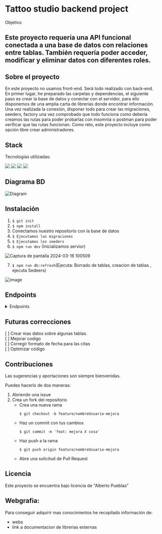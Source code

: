 # Tattoo studio backend project

Objetivo
## Este proyecto requería una API funcional conectada a una base de datos con relaciones entre tablas. También requería poder acceder, modificar y eliminar datos con diferentes roles.

## Sobre el proyecto
En este proyecto no usamos front-end. Será todo realizado con back-end.
En primer lugar, he preparado las carpetas y dependencias, el siguiente paso es crear la base de datos y conectar con el servidor, para ello disponemos de una amplia carta de librerías donde encontrar información.
Una vez realizada la conexión, disponer todo para crear las migraciones, seeders, factory una vez comprobado que todo funciona como debería creamos las rutas para poder probarlas con insomnia o postman para poder verificar que las rutas funcionan. Como reto, este proyecto incluye como opción libre crear administradores. 


## Stack
Tecnologías utilizadas:

![](https://img.shields.io/badge/TypeScript-lightblue?logo=TypeScript) ![](https://img.shields.io/badge/insomnia-purple?logo=Insomnia) ![](https://img.shields.io/badge/node-green?logo=node.js) ![](https://img.shields.io/badge/npm-red?logo=npm)



## Diagrama BD
![Diagram](!Diagrama.png)

## Instalación
1. `$ git init`
2. ` $ npm install `
3. Conectamos nuestro repositorio con la base de datos 
4. ``` $ Ejecutamos las migraciones ``` 
5. ``` $ Ejecutamos los seeders ``` 
6. ``` $ npm run dev ``` (Inicializamos servior)
 
![Captura de pantalla 2024-03-16 100509](https://github.com/AlbertoPueblas/studio-tatto/assets/154467649/d11f601b-f1ef-4a49-999b-5b73b8d1f71e)

7. ``` $ npm run db:refresh ```(Ejecuta: Borrado de tablas, creacion de tablas , ejecuta Sedeers)

![image](https://github.com/AlbertoPueblas/studio-tatto/assets/154467649/9c39fe46-79a3-4ccc-a2dc-03e9c7e9129e)

## Endpoints
<details>
<summary>Endpoints</summary>

- AUTH
    - REGISTER

            POST http://localhost:3000/api/register
        body:
        ``` ts
            {
                "user": "Alex",
                "email": "Alex@mail.com",
                "password": "pasword"
            }
        ```

    - LOGIN

            POST http://localhost:3000/api/login  
        body:
        ``` ts
            {
                "user": "Alex",
                "email": "Alex@mail.com",
                "password": "pasword"
            }
        ```

    -   GET ALL USER BY ADMIN

        GET http://localhost:3000/api/users

    user:
    ``` ts
        {
            "id": 1,
            "firstName": "Maynard",
            "lastName": "Kerluke",
            "email": "admin1@admin.com"
        },
        {
            "id": 2,
            "firstName": "Alisha",
            "lastName": "Ruecker-Borer",
            "email": "manager1@manager.com"
        },
    ```
    - GET ALL ARTIST ADMIN

        GET http://localhost:3000/api/users/artists  
    artist:
    ```ts
        {
        "message": "Tatto artists found",
        "user": {
        "id": 3,
        "name": "Artist"
        },
        "Name": [
        {
        "firstName": "Alberto",
        "email": "Christop.Cronin@hotmail.com"
        },
        {
        "firstName": "Elza",
        "email": "Kobe.Toy46@gmail.com"
        },
            	],
        }
    	"totalArtist": 2

    ```
        - GET ALL DATES BY ADMIN
        GET http://localhost:3000/dates  
    job:
    ```ts
        "id": 1,
        "firstName": "Broderick",
        "lastName": "Predovic",
        "email": "Kaitlyn.McDermott@hotmail.com",
		{
			"id": 1,
			"appointmentDate": "2025-03-12T18:52:59.000Z",
			"userId": 43,
			"jobId": 47,
			"tattoArtistId": 1
		},
		{
			"id": 2,
			"appointmentDate": "2024-10-08T07:28:06.000Z",
			"userId": 72,
			"jobId": 53,
			"tattoArtistId": 1
        }
    ```
            - GET ALL DATES BY ID: ADMIN
        GET http://localhost:3000/dates/1  
    job:
    ```ts
		{
			"id": 1,
			"appointmentDate": "2025-03-12T18:52:59.000Z",
			"userId": 43,
			"jobId": 47,
			"tattoArtistId": 1
		},

    ```
    - GET USER ID BY ADMIN
 
        GET http://localhost:3000/api/user/1  
    user:
    ``` ts
        {
            "id": 1,
            "firstName": "Maynard",
            "lastName": "Kerluke",
            "email": "admin1@admin.com"
        },
    ```
    - UPGRADE ROLE BY ID BY ADMIN

        PUT http://localhost:3000/api/user/13/role  
    user:
    ```ts
        {
            "id": 13,
            "firstName": "Drugovich",
            "lastName": "Kingter",
            "email": "drugo@mail.com"
        },
    //------------------------------------------------
        {
            "message": "Role has been updated"
        }
    ```
    - CREATE ARTIST BY ADMIN

        POST http://localhost:3000/users  
    artist:
    ```ts
        {
            "firstName": "Mark",
            "email": "mark@user.com",
            "id": 2
        }
    //------------------------------------------------
        {
            "message": "Artist has been created"
        }
    ```
    - DELETE USER BY ID ADMIN

        DELETE http://localhost:3000/api/users/13  
    user:
    ```ts
        {
            "id": 13,
            "firstName": "Drugo",
            "lastName": "Kingter",
            "email": "drugo@mail.com"
        },
    //------------------------------------------------
        {
            "message": "User deleted successfully"
        }
    ```
    - DELETE USER BY CLIENT

        DELETE http://localhost:3000/api/user/profile 
    user:
    ```ts
        {
            "id": 13,
            "firstName": "Drugo",
            "lastName": "Kingter",
            "email": "drugo@mail.com"
        },
    //------------------------------------------------
        {
            "message": "User deleted successfully"
        }
    ```
    - UPGRADE PROFILE

        PUT http://localhost:3000/api/users/profile  
    user:
    ```ts
        {
            "id": 13,
            "firstName": "Drugo",
            "lastName": "Kingter",
            "email": "drugo@mail.com"
        },
    //------------------------------------------------
        {
            "message": "Profile has been updated"
        }
    ```
    - CREATE APPOINTMENT

        POST http://localhost:3000/api/dates/
    dates:
    ```ts
        {
			"id": 4,
			"appointmentDate": "2025-01-11T13:22:12.000Z",
			"userId": 65,
			"jobId": 28
		},
    //------------------------------------------------
        {
            "message": "Appointment successfully"
        }
    ```
    - UPGRADE APPOINTMENT BY ID

        PUT http://localhost:3000/api/dates/4  
    dates:
    ```ts
        {
			"id": 4,
			"appointmentDate": "2025-01-22:12",
			"userId": 65,
			"jobId": 28
		},
    //------------------------------------------------
        {
            "message": "Appointment upgrade successfully"
        }
    ```
    - DELETE APPOINTMENT BY ID

        DELETE http://localhost:3000/api/dates/4  
    dates:
    ```ts
        {
			"id": 4,
			"appointmentDate": "2025-01-11T13:22:12.000Z",
			"userId": 65,
			"jobId": 28
		},
    //------------------------------------------------
        {
            "message": "Delete appointment successfully"
        }
    ```
    - GET ARTIST BY ID 

        GET http://localhost:3000/api/artists/5  
    artist:
    ```ts
        {
        "firstName": "Lou",
        "email": "Jaiden77@gmail.com"
        },
    ```
    - UPGRADE ARTIST BY ID 

        PUT http://localhost:3000/api/artist/1  
    artist:
    ```ts
        {
        "firstName": "Alberto",
        "email": "Christop.Cronin@hotmail.com"
        },
        //------------------------------------
        {
        "firstName": "Christop",
        "email": "Christop.Cronin@hotmail.com"
        },
    ```
    - CREATE JOB BY ADMIN

        POST http://localhost:3000/JOB/  
    job:
    ```ts
        {
	    "job": "tatto dragon",
	    "tattoArtist": "2"
        }
    //------------------------------------------------
        {
            "message": "Job has been created"
        }
    ```
    - GET ALL JOB BY ADMIN

        GET http://localhost:3000/job/  
    job:
    ```ts
        {
	    "job": "tatto dragon",
	    "tattoArtist": "2"
        }
         {
	    "job": "tatto tribal",
	    "tattoArtist": "3"
        }
    ```
    - UPGRADE ALL JOB BY ADMIN

        PUT http://localhost:3000/job/  
    job:
    ```ts
        {
	    "job": "tatto dragon",
	    "tattoArtist": "2"
        }
        //---------------------------------
         {
	    "job": "tatto tribal",
	    "tattoArtist": "3"
        }
        //---------------------------------
        {
        "message": "job has been updated"
        }
    ```
    - DELETE JOB BY ID

        DELETE http://localhost:3000/job/54  
    job:
    ```ts
        {
	    "job": "tatto dragon",
	    "tattoArtist": "2"
        }
        //---------------------------------
        {
        "message": "job deleted succesfully"
        }
    ```



</details>

## Futuras correcciones
[ ] Crear mas datos sobre algunas tablas.  
[ ] Mejorar codigo  
[ ] Corregir formato de fecha para las citas  
[ ] Optimizar código


## Contribuciones
Las sugerencias y aportaciones son siempre bienvenidas.  

Puedes hacerlo de dos maneras:

1. Abriendo una issue
2. Crea un fork del repositorio
    - Crea una nueva rama  
        ```
        $ git checkout -b feature/nombreUsuario-mejora
        ```
    - Haz un commit con tus cambios 
        ```
        $ git commit -m 'feat: mejora X cosa'
        ```
    - Haz push a la rama 
        ```
        $ git push origin feature/nombreUsuario-mejora
        ```
    - Abre una solicitud de Pull Request

## Licencia
Este proyecto se encuentra bajo licencia de "Alberto Pueblas"

## Webgrafia:
Para conseguir adquirir mas conocimientos he recopilado información de:
- webs
- link a documentacion de librerias externas

